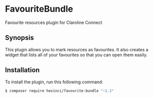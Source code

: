 # FavouriteBundle
Favourite resources plugin for Claroline Connect

## Synopsis
This plugin allows you to mark resources as favourites.
It also creates a widget that lists all of your favourites so that you can open them easily.

## Installation
To install the plugin, run this following command:
```sh
$ composer require hevinci/favourite-bundle "~1.1"